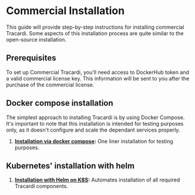 # Commercial Installation

This guide will provide step-by-step instructions for installing commercial Tracardi. Some aspects of this installation
process are quite similar to the open-source installation.

## Prerequisites

To set up Commercial Tracardi, you'll need access to DockerHub token and a valid commercial license key. This information will
be sent to you after the purchase of the commercial license.

## Docker compose installation

The simplest approach to installing Tracardi is by using Docker Compose. It's important to note that this installation
is intended for testing purposes only, as it doesn't configure and scale the dependant services properly.

1. **[Installation via docker compose](docker/docker_compose.md):** One liner installation for testing purposes.

## Kubernetes' installation with helm

1. **[Installation with Helm on K8S](helm/index.md):** Automates installation of all required Tracardi components.

